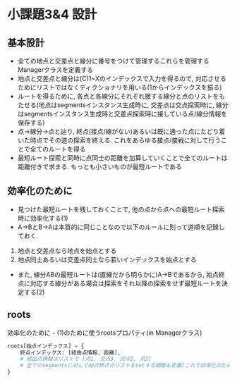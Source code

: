 # 小課題3&4 設計

## 基本設計
- 全ての地点と交差点と線分に番号をつけて管理するこれらを管理するManagerクラスを定義する
- 地点と交差点と線分は(C)1~Xのインデックスで入力を得るので, 対応させるためにリストではなくディクショナリを用いる(1からインデックスを振る)
- ルートを得るために, 各点と各線分にそれぞれ接する線分と点のリストをもたせる(地点はsegmentsインスタンス生成時に, 交差点は交点探索時に, 線分はsegmentsインスタンス生成時と交差点探索時に接している点/線分情報を保存する)
- 点→線分→点と辿り, 終点(接点/線がない)あるいは既に通った点にたどり着いた時点でその道の探索を終える. これをあらゆる接点/接戦に対して行うことで全てのルートを得る
- 最短ルート探索と同時に点同士の距離を加算していくことで全てのルートは距離付きで求まる. もっとも小さいものが最短ルートである


## 効率化のために

- 見つけた最短ルートを残しておくことで, 他の点から点への最短ルート探索時に効率化する(1)
- A->BとB->Aは本質的に同じことなので以下のルールに則って道順を記録しておく.
1. 地点と交差点なら地点を始点とする
2. 地点同士あるいは交差点同士なら若いインデックスを始点とする
- また, 線分ABの最短ルートは(直線だから明らかに)A->Bであるから, 始点終点に対応する線分がある場合は探索をそれ以降の探索をせず最短ルートを決定する(2)

## roots

効率化のために - (1)のために使うrootsプロパティ(in Managerクラス)

``` python
roots[始点インデックス] = {
    終点インデックス: [経由点情報, 距離],
    # 経由点情報はリストで [点1, 交点3, 交点2, 点2]
    # 全てのsegmentsに対して始点終点のリストをsetする関数も定義(これで効率化のために(2)を実現する), 経由点情報と距離情報も含めセットする
}
```
